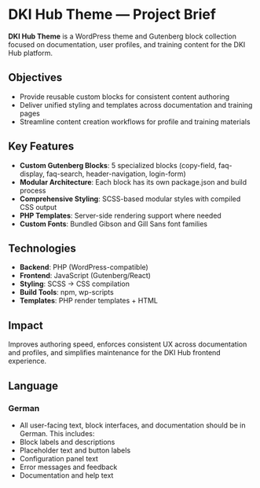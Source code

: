 # DKI Hub Theme — Project Brief

**DKI Hub Theme** is a WordPress theme and Gutenberg block collection focused on documentation, user profiles, and training content for the DKI Hub platform.

## Objectives

- Provide reusable custom blocks for consistent content authoring
- Deliver unified styling and templates across documentation and training pages
- Streamline content creation workflows for profile and training materials

## Key Features

- **Custom Gutenberg Blocks**: 5 specialized blocks (copy-field, faq-display, faq-search, header-navigation, login-form)
- **Modular Architecture**: Each block has its own package.json and build process
- **Comprehensive Styling**: SCSS-based modular styles with compiled CSS output
- **PHP Templates**: Server-side rendering support where needed
- **Custom Fonts**: Bundled Gibson and Gill Sans font families

## Technologies

- **Backend**: PHP (WordPress-compatible)
- **Frontend**: JavaScript (Gutenberg/React)
- **Styling**: SCSS → CSS compilation
- **Build Tools**: npm, wp-scripts
- **Templates**: PHP render templates + HTML

## Impact

Improves authoring speed, enforces consistent UX across documentation and profiles, and simplifies maintenance for the DKI Hub frontend experience.

## Language

### German

- All user-facing text, block interfaces, and documentation should be in German. This includes:
- Block labels and descriptions
- Placeholder text and button labels
- Configuration panel text
- Error messages and feedback
- Documentation and help text
